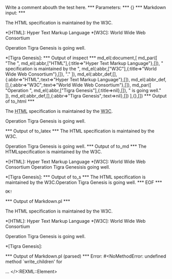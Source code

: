 Write a comment abouth the test here.
*** Parameters: ***
{}
*** Markdown input: ***

The HTML specification is maintained by the W3C.

*[HTML]: Hyper Text Markup Language
*[W3C]:  World Wide Web Consortium



Operation Tigra Genesis is going well.

*[Tigra Genesis]:
*** Output of inspect ***
md_el(:document,[
	md_par([
		"The ",
		md_el(:abbr,["HTML"],{:title=>"Hyper Text Markup Language"},[]),
		" specification is maintained by the ",
		md_el(:abbr,["W3C"],{:title=>"World Wide Web Consortium"},[]),
		"."
	]),
	md_el(:abbr_def,[],{:abbr=>"HTML",:text=>"Hyper Text Markup Language"},[]),
	md_el(:abbr_def,[],{:abbr=>"W3C",:text=>"World Wide Web Consortium"},[]),
	md_par([
		"Operation ",
		md_el(:abbr,["Tigra Genesis"],{:title=>nil},[]),
		" is going well."
	]),
	md_el(:abbr_def,[],{:abbr=>"Tigra Genesis",:text=>nil},[])
],{},[])
*** Output of to_html ***
<p>The <abbr title='Hyper Text Markup Language'>HTML</abbr> specification is maintained by the <abbr title='World Wide Web Consortium'>W3C</abbr>.</p>

<p>Operation <abbr>Tigra Genesis</abbr> is going well.</p>
*** Output of to_latex ***
The HTML specification is maintained by the W3C.

Operation Tigra Genesis is going well.
*** Output of to_md ***
The HTMLspecification is maintained by
the W3C.

*[HTML]: Hyper Text Markup Language
*[W3C]: World Wide Web Consortium
Operation Tigra Genesisis going well.

*[Tigra Genesis]:
*** Output of to_s ***
The HTML specification is maintained by the W3C.Operation Tigra Genesis is going well.
*** EOF ***



	OK!



*** Output of Markdown.pl ***
<p>The HTML specification is maintained by the W3C.</p>

<p>*[HTML]: Hyper Text Markup Language
*[W3C]:  World Wide Web Consortium</p>

<p>Operation Tigra Genesis is going well.</p>

<p>*[Tigra Genesis]:</p>

*** Output of Markdown.pl (parsed) ***
Error: #<NoMethodError: undefined method `write_children' for <div> ... </>:REXML::Element>
